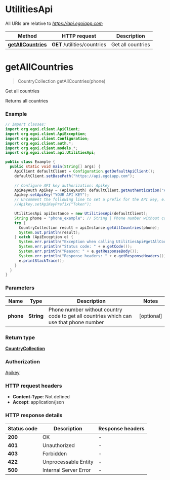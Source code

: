 # UtilitiesApi

All URIs are relative to *https://api.egoiapp.com*

Method | HTTP request | Description
------------- | ------------- | -------------
[**getAllCountries**](UtilitiesApi.md#getAllCountries) | **GET** /utilities/countries | Get all countries


<a name="getAllCountries"></a>
# **getAllCountries**
> CountryCollection getAllCountries(phone)

Get all countries

Returns all countries

### Example
```java
// Import classes:
import org.egoi.client.ApiClient;
import org.egoi.client.ApiException;
import org.egoi.client.Configuration;
import org.egoi.client.auth.*;
import org.egoi.client.models.*;
import org.egoi.client.api.UtilitiesApi;

public class Example {
  public static void main(String[] args) {
    ApiClient defaultClient = Configuration.getDefaultApiClient();
    defaultClient.setBasePath("https://api.egoiapp.com");
    
    // Configure API key authorization: Apikey
    ApiKeyAuth Apikey = (ApiKeyAuth) defaultClient.getAuthentication("Apikey");
    Apikey.setApiKey("YOUR API KEY");
    // Uncomment the following line to set a prefix for the API key, e.g. "Token" (defaults to null)
    //Apikey.setApiKeyPrefix("Token");

    UtilitiesApi apiInstance = new UtilitiesApi(defaultClient);
    String phone = "phone_example"; // String | Phone number without country code to get all countries which can use that phone number
    try {
      CountryCollection result = apiInstance.getAllCountries(phone);
      System.out.println(result);
    } catch (ApiException e) {
      System.err.println("Exception when calling UtilitiesApi#getAllCountries");
      System.err.println("Status code: " + e.getCode());
      System.err.println("Reason: " + e.getResponseBody());
      System.err.println("Response headers: " + e.getResponseHeaders());
      e.printStackTrace();
    }
  }
}
```

### Parameters

Name | Type | Description  | Notes
------------- | ------------- | ------------- | -------------
 **phone** | **String**| Phone number without country code to get all countries which can use that phone number | [optional]

### Return type

[**CountryCollection**](CountryCollection.md)

### Authorization

[Apikey](../README.md#Apikey)

### HTTP request headers

 - **Content-Type**: Not defined
 - **Accept**: application/json

### HTTP response details
| Status code | Description | Response headers |
|-------------|-------------|------------------|
**200** | OK |  -  |
**401** | Unauthorized |  -  |
**403** | Forbidden |  -  |
**422** | Unprocessable Entity |  -  |
**500** | Internal Server Error |  -  |

